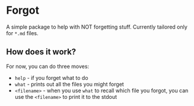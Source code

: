 # Forgot

A simple package to help with NOT forgetting stuff. Currently tailored only for `*.md` files.

## How does it work?

For now, you can do three moves:

* `help` - if you forget what to do
* `what` - prints out all the files you might forget
* `<filename>` - when you use `what` to recall which file you forgot, you can use the `<filename>` to print it to the stdout
